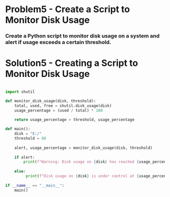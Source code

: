 # Problem5 - Create a Script to Monitor Disk Usage

### Create a Python script to monitor disk usage on a system and alert if usage exceeds a certain threshold.

# Solution5 - Creating a Script to Monitor Disk Usage
``` python

import shutil

def monitor_disk_usage(disk, threshold):
    total, used, free = shutil.disk_usage(disk)
    usage_percentage = (used / total) * 100
    
    return usage_percentage > threshold, usage_percentage

def main():
    disk = "E:/"
    threshold = 80
    
    alert, usage_percentage = monitor_disk_usage(disk, threshold)
    
    if alert: 
        print(f"Warning: Disk usage on {disk} has reached {usage_percentage:.2f}%. ")
    
    else:
         print(f"Disk usage on {disk} is under control at {usage_percentage:.2f}%.")
         
if __name__ == "__main__":
    main()

```
